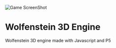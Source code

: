 ![Game ScreenShot](https://i.imgur.com/jNDZhsJ.png)

# Wolfenstein 3D Engine
Wolfenstein 3D engine made with Javascript and P5
